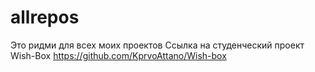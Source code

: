 # allrepos
Это ридми для всех моих проектов
Ссылка на студенческий проект Wish-Box https://github.com/KprvoAttano/Wish-box
